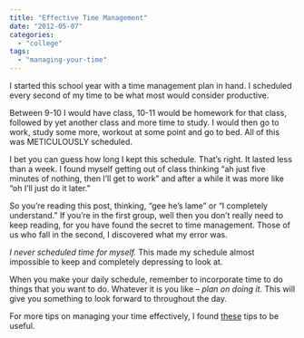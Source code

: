 ```yaml
---
title: "Effective Time Management"
date: "2012-05-07"
categories: 
  - "college"
tags: 
  - "managing-your-time"
---
```


I started this school year with a time management plan in hand. I scheduled every second of my time to be what most would consider productive.

Between 9-10 I would have class, 10-11 would be homework for that class, followed by yet another class and more time to study. I would then go to work, study some more, workout at some point and go to bed. All of this was METICULOUSLY scheduled.

I bet you can guess how long I kept this schedule. That’s right. It lasted less than a week. I found myself getting out of class thinking “ah just five minutes of nothing, then I’ll get to work” and after a while it was more like “oh I’ll just do it later.”

So you’re reading this post, thinking, “gee he’s lame” or “I completely understand.” If you’re in the first group, well then you don’t really need to keep reading, for you have found the secret to time management. Those of us who fall in the second, I discovered what my error was.

_I never scheduled time for myself._ This made my schedule almost impossible to keep and completely depressing to look at.

When you make your daily schedule, remember to incorporate time to do things that you want to do. Whatever it is you like – _plan on doing it_. This will give you something to look forward to throughout the day.

For more tips on managing your time effectively, I found [these](http://www.cob.sjsu.edu/nellen_a/time_management.htm) tips to be useful.
